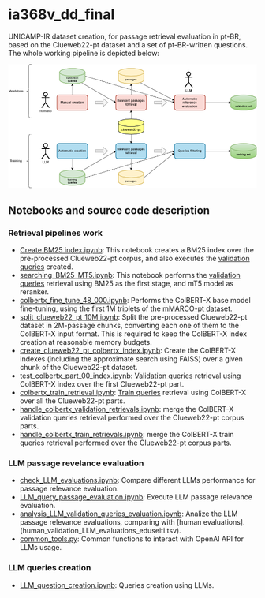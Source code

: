 # ia368v_dd_final

UNICAMP-IR dataset creation, for passage retrieval evaluation in pt-BR, based on the Clueweb22-pt dataset and a set of pt-BR-written questions. The whole working pipeline is depicted below:

![UNICAMP-IR semi-automatic creation pipeline](Pipeline%20UNICAMP-IR.png)

## Notebooks and source code description

### Retrieval pipelines work
* [Create BM25 index.ipynb](Create%20BM25%20index.ipynb): This notebook creates a BM25 index over the pre-processed Clueweb22-pt corpus, and also executes the [validation queries](queries_validation.tsv) created.
* [searching_BM25_MT5.ipynb](searching_BM25_MT5.ipynb): This notebook performs the [validation queries](queries_validation.tsv) retrieval using BM25 as the first stage, and mT5 model as reranker.
* [colbertx_fine_tune_48_000.ipynb](searching_BM25_MT5.ipynb): Performs the ColBERT-X base model fine-tuning, using the first 1M triplets of the [mMARCO-pt dataset](https://huggingface.co/datasets/unicamp-dl/mmarco).
* [split_clueweb22_pt_10M.ipynb](split_clueweb22_pt_10M.ipynb): Split the pre-processed Clueweb22-pt dataset in 2M-passage chunks, converting each one of them to the ColBERT-X input format. This is required to keep the ColBERT-X index creation at reasonable memory budgets.
* [create_clueweb22_pt_colbertx_index.ipynb](create_clueweb22_pt_colbertx_index.ipynb): Create the ColBERT-X indexes (including the approximate search using FAISS) over a given chunk of the Clueweb22-pt dataset.
* [test_colbertx_part_00_index.ipynb](test_colbertx_part_00_index.ipynb): [Validation queries](queries_validation.tsv) retrieval using ColBERT-X index over the first Clueweb22-pt part.
* [colbertx_train_retrieval.ipynb](colbertx_train_retrieval.ipynb): [Train queries](train_queries.tsv) retrieval using ColBERT-X over all the Clueweb22-pt parts.
* [handle_colbertx_validation_retrievals.ipynb](handle_colbertx_validation_retrievals.ipynb): merge the ColBERT-X validation queries retrieval performed over the Clueweb22-pt corpus parts.
* [handle_colbertx_train_retrievals.ipynb](handle_colbertx_train_retrievals.ipynb): merge the ColBERT-X train queries retrieval performed over the Clueweb22-pt corpus parts.

### LLM passage revelance evaluation
* [check_LLM_evaluations.ipynb](check_LLM_evaluations.ipynb): Compare different LLMs performance for passage relevance evaluation.
* [LLM_query_passage_evaluation.ipynb](LLM_query_passage_evaluation.ipynb): Execute LLM passage relevance evaluation.
* [analysis_LLM_validation_queries_evaluation.ipynb](analysis_LLM_validation_queries_evaluation.ipynb): Analize the LLM passage relevance evaluations, comparing with [human evaluations].(human_validation_LLM_evaluations_eduseiti.tsv).
* [common_tools.py](common_tools.py): Common functions to interact with OpenAI API for LLMs usage.

### LLM queries creation
* [LLM_question_creation.ipynb](LLM_question_creation.ipynb): Queries creation using LLMs.
